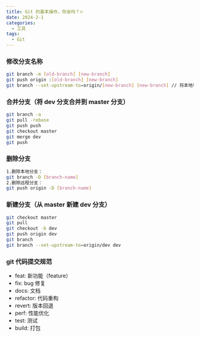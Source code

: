 ```yaml
---
title: Git 的基本操作，你会吗？🔥
date: 2024-2-1
categories:
  - 工具
tags:
  - Git
---
```


### **修改分支名称**
```bash
git branch -m [old-branch] [new-branch]
git push origin :[old-branch] [new-branch]
git branch --set-upstream-to=origin/[new-branch] [new-branch] // 将本地和远程关联
```
### **合并分支（将 dev 分支合并到 master 分支）**
```bash
git branch -a
git pull -rebase
git push push
git checkout master
git merge dev
git push
```

### **删除分支**
```bash
1.删除本地分支：
git branch -D [branch-name]
2.删除远程分支：
git push origin -D [branch-name]
```

### **新建分支（从 master 新建 dev 分支）**
```bash
git checkout master
git pull 
git checkout -b dev
git push origin dev
git branch
git branch --set-upstream-to=origin/dev dev
```
### **git 代码提交规范**
* feat: 新功能（feature）
* fix: bug 修复
* docs: 文档
* refactor: 代码重构
* revert: 版本回退
* perf: 性能优化
* test: 测试
* build: 打包